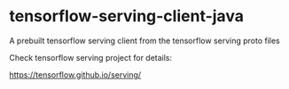 # tensorflow-serving-client-java

A prebuilt tensorflow serving client from the tensorflow serving proto files

Check tensorflow serving project for details: 

https://tensorflow.github.io/serving/